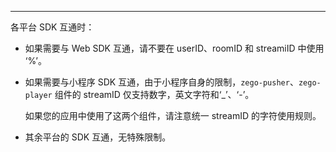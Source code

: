 <Title>Express 各平台 SDK 互通时，userID/roomID/streamID 是否有什么限制？</Title>




- - -

各平台 SDK 互通时：

- 如果需要与 Web SDK 互通，请不要在 userID、roomID 和 streamiID 中使用 ‘%’。
- 如果需要与小程序 SDK 互通，由于小程序自身的限制，`zego-pusher`、`zego-player` 组件的 streamID 仅支持数字，英文字符和‘_’、‘-’。

    如果您的应用中使用了这两个组件，请注意统一 streamID 的字符使用规则。

- 其余平台的 SDK 互通，无特殊限制。